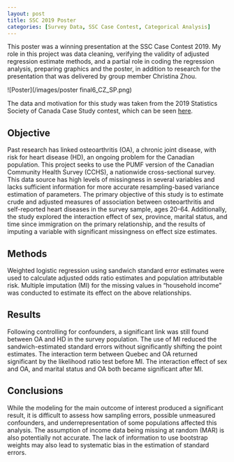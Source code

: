 ```yaml
---
layout: post
title: SSC 2019 Poster
categories: [Survey Data, SSC Case Contest, Categorical Analysis]
---
```


This poster was a winning presentation at the SSC Case Contest 2019. My role in this project was data cleaning, verifying the validity of adjusted regression estimate methods, and a partial role in coding the regression analysis, preparing graphics and the poster, in addition to research for the presentation that was delivered by group member Christina Zhou.

![Poster](/images/poster final6_CZ_SP.png)

The data and motivation for this study was taken from the 2019 Statistics Society of Canada Case Study contest, which can be seen [here](https://ssc.ca/en/case-study/case-study-2-risk-cardiovascular-disease-among-osteoarthritis-patients).  

<h2>Objective</h2>
Past research has linked osteoarthritis (OA), a chronic joint disease, with risk for heart disease  (HD), an ongoing problem for the Canadian population. This project seeks to use the PUMF version of the Canadian Community Health Survey (CCHS), a nationwide cross-sectional survey. This data source has high levels of missingness in several variables and lacks sufficient information for more accurate resampling-based variance estimation of parameters. The primary objective of this study is to estimate crude and adjusted measures of association between osteoarthritis and self-reported heart diseases in the survey sample, ages 20-64. Additionally, the study explored the interaction effect of sex, province, marital status, and time since immigration on the primary relationship, and the results of imputing a variable with significant missingness on effect size estimates.

<h2>Methods</h2>
Weighted logistic regression using sandwich standard error estimates were used to calculate adjusted odds ratio estimates and population attributable risk. Multiple imputation (MI) for the missing values in “household income” was conducted to estimate its effect on the above relationships.
 
<h2>Results</h2>
Following controlling for confounders, a significant link was still found between OA and HD in the survey population. The use of MI reduced the sandwich-estimated standard errors without significantly shifting the point estimates. The interaction term between Quebec and OA returned significant by the likelihood ratio test before MI. The interaction effect of sex and OA, and marital status and OA both became significant after MI.  
 
<h2>Conclusions</h2>
While the modeling for the main outcome of interest produced a significant result, it is difficult to assess how sampling errors, possible unmeasured confounders, and underrepresentation of some populations affected this analysis. The assumption of income data being missing at random (MAR) is also potentially not accurate. The lack of information to use bootstrap weights may also lead to systematic bias in the estimation of standard errors.
